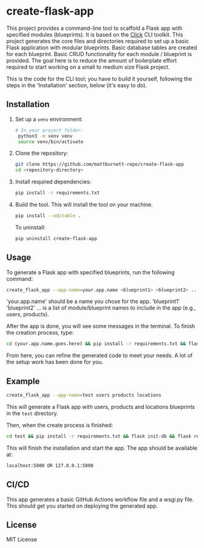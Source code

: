 # create-flask-app

This project provides a command-line tool to scaffold a Flask app with specified modules (blueprints). It is based on the [Click](https://click.palletsprojects.com/en/stable/) CLI toolkit. This project generates the core files and directories required to set up a basic Flask application with modular blueprints. Basic database tables are created for each blueprint. Basic CRUD functionality for each module / blueprint is provided. The goal here is to reduce the amount of boilerplate effort required to start working on a small to medium size Flask project.

This is the code for the CLI tool; you have to build it yourself, following the steps in the 'Installation' section, below (it's easy to do). 

## Installation
1. Set up a `venv` environment:
   ```bash
   # In your project folder:
    python3 -m venv venv
    source venv/bin/activate
   ```
2. Clone the repository:
   ```bash
   git clone https://github.com/mattburnett-repo/create-flask-app
   cd <repository-directory>
3. Install required dependencies:

    ```bash
    pip install -r requirements.txt
    ```
4. Build the tool. This will install the tool on your machine.
   ```bash
   pip install --editable .
   ```
   To uninstall:
   ```bash
   pip uninstall create-flask-app
   ```
## Usage
To generate a Flask app with specified blueprints, run the following command:

  ```bash
  create_flask_app --app-name=your.app.name <blueprint1> <blueprint2> ...
  ```

  'your.app.name' should be a name you chose for the app.
  'blueprint1' 'blueprint2' ... is a list of module/blueprint names to include in the app (e.g., users, products).

  After the app is done, you will see some messages in the terminal. To finish the creation process, type:
  ```bash
  cd (your.app.name.goes.here) && pip install -r requirements.txt && flask init-db && flask run
  ```

  From here, you can refine the generated code to meet your needs. A lot of the setup work has been done for you.

## Example
  ```bash
  create_flask_app --app-name=test users products locations
  ```
  This will generate a Flask app with users, products and locations blueprints in the `test` directory.

  Then, when the create process is finished:
  ```bash
  cd test && pip install -r requirements.txt && flask init-db && flask run
  ```
  This will finish the installation and start the app. The app should be available at:
  ```bash
  localhost:5000 OR 127.0.0.1:5000
  ```

## CI/CD
This app generates a basic GitHub Actions workflow file and a wsgi.py file. This should get you started on deploying the generated app.

## License
MIT License
